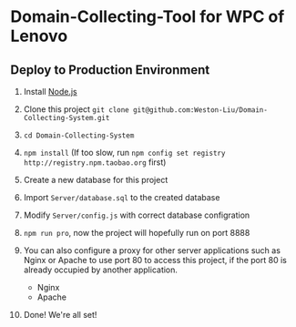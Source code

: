 # Domain-Collecting-Tool for WPC of Lenovo

## Deploy to Production Environment

1. Install [Node.js](https://nodejs.org/en/download/current/) 

2. Clone this project `git clone git@github.com:Weston-Liu/Domain-Collecting-System.git`

3. `cd Domain-Collecting-System`

4. `npm install` (If too slow, run `npm config set registry http://registry.npm.taobao.org` first)

5. Create a new database for this project

6. Import `Server/database.sql` to the created database

7. Modify `Server/config.js` with correct database configration

8. `npm run pro`, now the project will hopefully run on port 8888

9. You can also configure a proxy for other server applications such as Nginx or Apache to use port 80 to access this project, if the port 80 is already occupied by another application.
    * Nginx
    * Apache

10. Done! We're all set!
